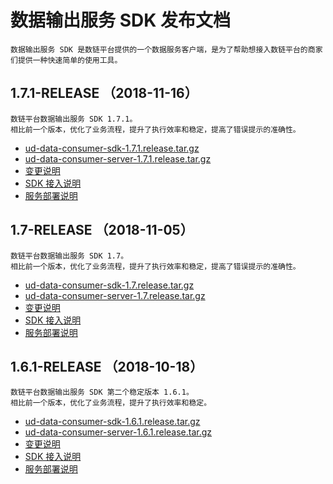 
# 数据输出服务 SDK 发布文档

``` 引言
数据输出服务 SDK 是数链平台提供的一个数据服务客户端，是为了帮助想接入数链平台的商家们提供一种快速简单的使用工具。
```

## 1.7.1-RELEASE （2018-11-16）

```plaintext
数链平台数据输出服务 SDK 1.7.1。
相比前一个版本，优化了业务流程，提升了执行效率和稳定，提高了错误提示的准确性。
```

* [ud-data-consumer-sdk-1.7.1.release.tar.gz](1.7.1/ud-data-consumer-sdk-1.7.1.release.tar.gz?raw=true)
* [ud-data-consumer-server-1.7.1.release.tar.gz](1.7.1/ud-data-consumer-server-1.7.1.release.tar.gz?raw=true)
* [变更说明](1.7.1/README.md)
* [SDK 接入说明](1.7.1/SDK.md)
* [服务部署说明](1.7.1/DEPLOY.md)

## 1.7-RELEASE （2018-11-05）

```plaintext
数链平台数据输出服务 SDK 1.7。
相比前一个版本，优化了业务流程，提升了执行效率和稳定，提高了错误提示的准确性。
```

* [ud-data-consumer-sdk-1.7.release.tar.gz](1.7/ud-data-consumer-sdk-1.7.release.tar.gz?raw=true)
* [ud-data-consumer-server-1.7.release.tar.gz](1.7/ud-data-consumer-server-1.7.release.tar.gz?raw=true)
* [变更说明](1.7/README.md)
* [SDK 接入说明](1.7/SDK.md)
* [服务部署说明](1.7/DEPLOY.md)

## 1.6.1-RELEASE （2018-10-18）

```plaintext
数链平台数据输出服务 SDK 第二个稳定版本 1.6.1。
相比前一个版本，优化了业务流程，提升了执行效率和稳定。
```

* [ud-data-consumer-sdk-1.6.1.release.tar.gz](1.6.1/ud-data-consumer-sdk-1.6.1.release.tar.gz?raw=true)
* [ud-data-consumer-server-1.6.1.release.tar.gz](1.6.1/ud-data-consumer-server-1.6.1.release.tar.gz?raw=true)
* [变更说明](1.6.1/README.md)
* [SDK 接入说明](1.6.1/SDK.md)
* [服务部署说明](1.6.1/DEPLOY.md)
